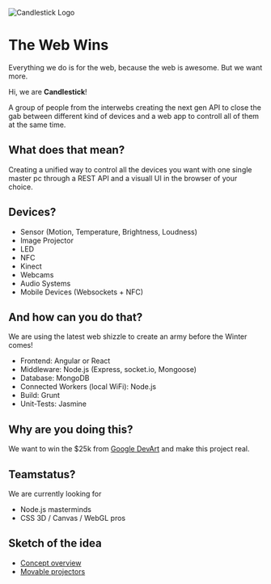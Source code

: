 ![Candlestick Logo](https://i.cloudup.com/dsLueKJvq3-3000x3000.png)

# The Web Wins

Everything we do is for the web, because the web is awesome. But we want more. 

Hi, we are **Candlestick**!

A group of people from the interwebs creating the next gen API to close the gab between different kind of devices and a web app to controll all of them at the same time. 



## What does that mean? 

Creating a unified way to control all the devices you want with one single master pc through a REST API and a visuall UI in the browser of your choice. 



## Devices? 

- Sensor (Motion, Temperature, Brightness, Loudness)
- Image Projector
- LED
- NFC
- Kinect
- Webcams
- Audio Systems
- Mobile Devices (Websockets + NFC)



## And how can you do that?  

We are using the latest web shizzle to create an army before the Winter comes!

- Frontend: Angular or React
- Middleware: Node.js (Express, socket.io, Mongoose)
- Database: MongoDB
- Connected Workers (local WiFi): Node.js
- Build: Grunt
- Unit-Tests: Jasmine
 


## Why are you doing this?

We want to win the $25k from [Google DevArt](https://devart.withgoogle.com/#/) and make this project real. 


## Teamstatus? 

We are currently looking for 

- Node.js masterminds
- CSS 3D / Canvas / WebGL pros







## Sketch of the idea

- [Concept overview](https://redpen.io/dhm62r)
- [Movable projectors](https://redpen.io/v3a571)
